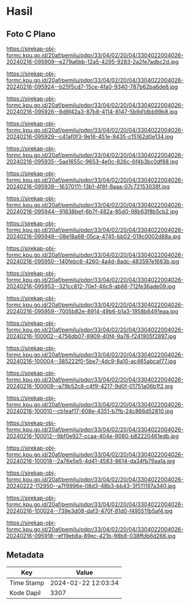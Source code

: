 # Hasil

## Foto C Plano

https://sirekap-obj-formc.kpu.go.id/20af/pemilu/pdpr/33/04/02/20/04/3304022004026-20240216-095909--e279a6bb-12a5-4295-9283-2a2fe7adbc2d.jpg

https://sirekap-obj-formc.kpu.go.id/20af/pemilu/pdpr/33/04/02/20/04/3304022004026-20240216-095924--b25f5cd7-15ce-4fa0-9340-787b62ba6de6.jpg

https://sirekap-obj-formc.kpu.go.id/20af/pemilu/pdpr/33/04/02/20/04/3304022004026-20240216-095926--8d8f42a3-87b8-4114-8147-5b9d1dbb99b8.jpg

https://sirekap-obj-formc.kpu.go.id/20af/pemilu/pdpr/33/04/02/20/04/3304022004026-20240216-095929--c41af0f3-9e16-451e-9435-c15162d0e134.jpg

https://sirekap-obj-formc.kpu.go.id/20af/pemilu/pdpr/33/04/02/20/04/3304022004026-20240216-095935--5ae1655c-9653-4e0c-826c-6f4b3bc0df88.jpg

https://sirekap-obj-formc.kpu.go.id/20af/pemilu/pdpr/33/04/02/20/04/3304022004026-20240216-095939--16370111-13b1-4f8f-8aaa-07c72153038f.jpg

https://sirekap-obj-formc.kpu.go.id/20af/pemilu/pdpr/33/04/02/20/04/3304022004026-20240216-095944--91638bef-6b7f-482a-85d0-98b63f8b5cb2.jpg

https://sirekap-obj-formc.kpu.go.id/20af/pemilu/pdpr/33/04/02/20/04/3304022004026-20240216-095946--08e18a68-05ca-4745-bb02-019c0002d88a.jpg

https://sirekap-obj-formc.kpu.go.id/20af/pemilu/pdpr/33/04/02/20/04/3304022004026-20240216-095950--140febc6-4260-4a4d-8adc-483597e1663b.jpg

https://sirekap-obj-formc.kpu.go.id/20af/pemilu/pdpr/33/04/02/20/04/3304022004026-20240216-095953--321cc812-70e1-46c9-ab66-712fe36ade09.jpg

https://sirekap-obj-formc.kpu.go.id/20af/pemilu/pdpr/33/04/02/20/04/3304022004026-20240216-095959--7005b82e-8914-49b6-b1a3-1958b6491eaa.jpg

https://sirekap-obj-formc.kpu.go.id/20af/pemilu/pdpr/33/04/02/20/04/3304022004026-20240216-100002--4756db07-8909-40f4-9a76-f241905f2897.jpg

https://sirekap-obj-formc.kpu.go.id/20af/pemilu/pdpr/33/04/02/20/04/3304022004026-20240216-100004--385222f0-5be7-4dc9-8a10-ac465abcaf77.jpg

https://sirekap-obj-formc.kpu.go.id/20af/pemilu/pdpr/33/04/02/20/04/3304022004026-20240216-100009--a79b52c8-c4f9-4217-9d0f-01751a06b1f2.jpg

https://sirekap-obj-formc.kpu.go.id/20af/pemilu/pdpr/33/04/02/20/04/3304022004026-20240216-100010--cb1eaf17-608e-4351-b7fb-24c866d52810.jpg

https://sirekap-obj-formc.kpu.go.id/20af/pemilu/pdpr/33/04/02/20/04/3304022004026-20240216-100012--9bf0e927-ccaa-404e-9080-b82220461edb.jpg

https://sirekap-obj-formc.kpu.go.id/20af/pemilu/pdpr/33/04/02/20/04/3304022004026-20240216-100018--2a76e5e5-4d41-4583-8614-da34fb79aa1a.jpg

https://sirekap-obj-formc.kpu.go.id/20af/pemilu/pdpr/33/04/02/20/04/3304022004026-20240222-112950--a7f9996e-08d3-48b3-bb43-3f511197a340.jpg

https://sirekap-obj-formc.kpu.go.id/20af/pemilu/pdpr/33/04/02/20/04/3304022004026-20240216-100024--739e3d08-daf3-470f-81d0-f495511b5af4.jpg

https://sirekap-obj-formc.kpu.go.id/20af/pemilu/pdpr/33/04/02/20/04/3304022004026-20240216-095918--ef19eb8a-89ec-421b-98b8-038ffdb6d266.jpg


## Metadata

| Key        | Value               |
| ---------- | ------------------- |
| Time Stamp | 2024-02-22 12:03:34 |
| Kode Dapil | 3307                |



